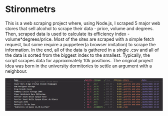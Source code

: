 # Stironmetrs

This is a web scraping project where, using Node.js, I scraped 5 major web stores that sell alcohol to scrape their data - price, volume and degrees. Then, scraped data is used to calculate its efficiency index - volume*degrees/price. Most of the sites are scraped with a simple fetch request, but some require a puppeteer(a browser imitation) to scrape the information. In the end, all of the data is gathered in a single .csv and all of the data is sorted from the biggest index to the smallest. 
Typically, the script scrapes data for approximately 10k positions.
The original project idea was born in the university dormitories to settle an argument with a neighbour.

![results in a csv file after running a programm](https://github.com/Sefanovskis-Artjoms/Stironmetrs/blob/main/readem-imgs/1img.png)
